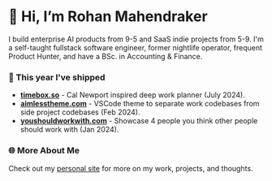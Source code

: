 # 👋 Hi, I’m Rohan Mahendraker

I build enterprise AI products from 9-5 and SaaS indie projects from 5-9. I'm a self-taught fullstack software engineer, former nightlife operator, frequent Product Hunter, and have a BSc. in Accounting & Finance.

### 🚀 This year I've shipped
- [**timebox.so**](https://timebox.so) - Cal Newport inspired deep work planner (July 2024).
- [**aimlesstheme.com**](https://aimlesstheme.com) - VSCode theme to separate work codebases from side project codebases (Feb 2024).
- [**youshouldworkwith.com**](https://youshouldworkwith.com) - Showcase 4 people you think other people should work with (Jan 2024).

### 🌐 More About Me
Check out my [personal site](https://www.mahendraker.com/) for more on my work, projects, and thoughts.
